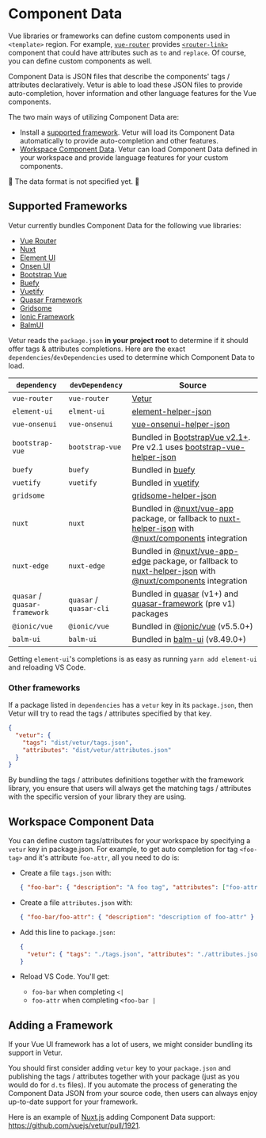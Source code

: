 # Component Data

Vue libraries or frameworks can define custom components used in `<template>` region. For example, [`vue-router`](https://router.vuejs.org/) provides [`<router-link>`](https://router.vuejs.org/api/#router-link) component that could have attributes such as `to` and `replace`. Of course, you can define custom components as well.

Component Data is JSON files that describe the components' tags / attributes declaratively. Vetur is able to load these JSON files to provide auto-completion, hover information and other language features for the Vue components.

The two main ways of utilizing Component Data are:
- Install a [supported framework](#supported-frameworks). Vetur will load its Component Data automatically to provide auto-completion and other features.
- [Workspace Component Data](#workspace-component-data). Vetur can load Component Data defined in your workspace and provide language features for your custom components.

🚧 The data format is not specified yet. 🚧

## Supported Frameworks

Vetur currently bundles Component Data for the following vue libraries:

- [Vue Router](https://router.vuejs.org/)
- [Nuxt](https://nuxtjs.org/)
- [Element UI](https://element.eleme.io/#/)
- [Onsen UI](https://onsen.io/)
- [Bootstrap Vue](https://bootstrap-vue.js.org/)
- [Buefy](https://buefy.org/)
- [Vuetify](https://vuetifyjs.com/en/)
- [Quasar Framework](https://quasar.dev/)
- [Gridsome](https://gridsome.org/)
- [Ionic Framework](https://ionicframework.com/)
- [BalmUI](https://material.balmjs.com/)

Vetur reads the `package.json` **in your project root** to determine if it should offer tags & attributes completions. Here are the exact `dependencies`/`devDependencies` used to determine which Component Data to load.

| `dependency` | `devDependency` | Source |
|---|---|---|
| `vue-router` | `vue-router` | [Vetur](https://github.com/vuejs/vetur/blob/master/server/src/modes/template/tagProviders/routerTags.ts) |
| `element-ui` | `elment-ui` | [element-helper-json](https://github.com/ElementUI/element-helper-json) |
| `vue-onsenui` | `vue-onsenui` | [vue-onsenui-helper-json](https://www.npmjs.com/package/vue-onsenui-helper-json) |
| `bootstrap-vue` | `bootstrap-vue` | Bundled in [BootstrapVue v2.1+](https://www.npmjs.com/package/bootstrap-vue). Pre v2.1 uses [bootstrap-vue-helper-json](https://github.com/bootstrap-vue/bootstrap-vue-helper-json) |
| `buefy` | `buefy` | Bundled in [buefy](https://www.npmjs.com/package/buefy) |
| `vuetify` | `vuetify` | Bundled in [vuetify](https://www.npmjs.com/package/vuetify) |
| `gridsome` || [gridsome-helper-json](https://github.com/gridsome/gridsome-helper-json) |
| `nuxt` | `nuxt` | Bundled in [@nuxt/vue-app](https://www.npmjs.com/package/@nuxt/vue-app) package, or fallback to [nuxt-helper-json](https://github.com/nuxt-community/nuxt-helper-json) with [@nuxt/components](https://github.com/nuxt/components) integration |
| `nuxt-edge` | `nuxt-edge` | Bundled in [@nuxt/vue-app-edge](https://www.npmjs.com/package/@nuxt/vue-app-edge) package, or fallback to [nuxt-helper-json](https://github.com/nuxt-community/nuxt-helper-json) with [@nuxt/components](https://github.com/nuxt/components) integration |
| `quasar` / `quasar-framework` | `quasar` / `quasar-cli` | Bundled in [quasar](https://www.npmjs.com/package/quasar) (v1+) and [quasar-framework](https://www.npmjs.com/package/quasar-framework) (pre v1) packages |
| `@ionic/vue` | `@ionic/vue` | Bundled in [@ionic/vue](https://www.npmjs.com/package/@ionic/vue) (v5.5.0+) |
| `balm-ui` | `balm-ui` | Bundled in [balm-ui](https://www.npmjs.com/package/balm-ui) (v8.49.0+) |

Getting `element-ui`'s completions is as easy as running `yarn add element-ui` and reloading VS Code.

### Other frameworks

If a package listed in `dependencies` has a `vetur` key in its `package.json`, then Vetur will try to read the tags / attributes specified by that key.

```json
{
  "vetur": {
    "tags": "dist/vetur/tags.json",
    "attributes": "dist/vetur/attributes.json"
  }
}
```

By bundling the tags / attributes definitions together with the framework library, you ensure that users will always get the matching tags / attributes with the specific version of your library they are using.

## Workspace Component Data

You can define custom tags/attributes for your workspace by specifying a `vetur` key in package.json. For example, to get auto completion for tag `<foo-tag>` and it's attribute `foo-attr`, all you need to do is:

- Create a file `tags.json` with:

  ```json
  { "foo-bar": { "description": "A foo tag", "attributes": ["foo-attr"] } }
  ```

- Create a file `attributes.json` with:

  ```json
  { "foo-bar/foo-attr": { "description": "description of foo-attr" } }
  ```

- Add this line to `package.json`:

  ```json
  {
    "vetur": { "tags": "./tags.json", "attributes": "./attributes.json" }
  }
  ```

- Reload VS Code. You'll get:  
  - `foo-bar` when completing `<|`
  - `foo-attr` when completing `<foo-bar |`  

## Adding a Framework

If your Vue UI framework has a lot of users, we might consider bundling its support in Vetur.

You should first consider adding `vetur` key to your `package.json` and publishing the tags / attributes together with your package (just as you would do for `d.ts` files). If you automate the process of generating the Component Data JSON from your source code, then users can always enjoy up-to-date support for your framework.

Here is an example of [Nuxt.js](https://nuxtjs.org/) adding Component Data support: https://github.com/vuejs/vetur/pull/1921.

